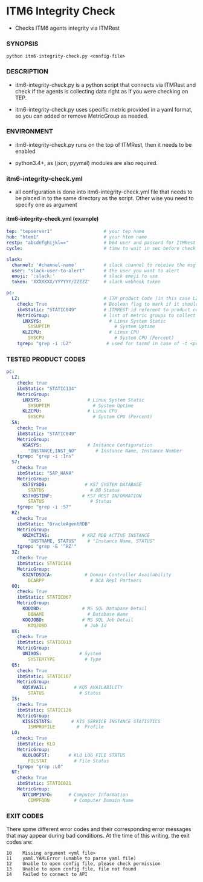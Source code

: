# ITM6 Integrity Check

- Checks ITM6 agents integrity via ITMRest

### SYNOPSIS

```shell
python itm6-integrity-check.py <config-file>
```

### DESCRIPTION

- itm6-integrity-check.py is a python script that connects via ITMRest and check if the agents is collecting data right as if you were checking on TEP.

- itm6-integrity-check.py uses specific metric provided in a yaml format, so you can added or remove MetricGroup as needed.

### ENVIRONMENT

- itm6-integrity-check.py runs on the top of ITMRest, then it needs to be enabled

- python3.4+, as (json, pyymal) modules are also required.


### itm6-integrity-check.yml

- all configuration is done into itm6-integrity-check.yml file that needs to be placed in to the same directory as the script. Other wise you need to specify one as argument

#### itm6-integrity-check.yml (example)

```yaml
tep: "tepserver1"                   # your tep name
hub: "htem1"                        # your htem name
restp: "abcdefghijkl=="             # b64 user and passord for ITMRest
cycle:                              # timw to wait in sec before check for next pc

slack:
  channel: '#channel-name'          # slack channel to receive the msg
  user: "slack-user-to-alert"       # the user you want to alert
  emoji: ':slack:'                  # slack emoji to use
  token: 'XXXXXXX/YYYYYY/ZZZZZ'     # slack webhook token

pc:
  LZ:                               # ITM product Code (in this case LZ)
    check: True                     # Boolean flag to mark if it should be processed or not (optional, defaults to False)
    ibmStatic: "STATIC049"          # ITMREST id referent to product code
    MetricGroup:                    # list of metric groups to collect from
      LNXSYS:                         # Linux System Static
        SYSUPTIM                        # System Uptime
      KLZCPU:                         # Linux CPU
        SYSCPU                          # System CPU (Percent)
    tgrep: "grep -i :LZ"             # used for tacmd in case of -t <pc> is not enough

```

### TESTED PRODUCT CODES

```yml
pc:
  LZ:
    check: true
    ibmStatic: "STATIC134"
    MetricGroup:
      LNXSYS:                 # Linux System Static
        SYSUPTIM                # System Uptime
      KLZCPU:                 # Linux CPU
        SYSCPU                  # System CPU (Percent)
  SA:
    check: True
    ibmStatic: "STATIC049"
    MetricGroup:
      KSASYS:                 # Instance Configuration
        "INSTANCE,INST_NO"       # Instance Name, Instance Number
    tgrep: "grep -i :Ins"
  S7:
    check: True
    ibmStatic: "SAP_HANA"
    MetricGroup:
      KS7SYSDB:              # KS7 SYSTEM DATABASE
        STATUS                 # DB Status
      KS7HOSTINF:           # KS7 HOST INFORMATION
        STATUS                 # Status
    tgrep: "grep -i :S7"
  RZ:
    check: True
    ibmStatic: "OracleAgentRDB"
    MetricGroup:
      KRZACTINS:            # KRZ RDB ACTIVE INSTANCE
        "INSTNAME, STATUS"    # "Instance Name, STATUS"
    tgrep: "grep -E '^RZ'"
  3Z:
    check: True
    ibmStatic: STATIC168
    MetricGroup:
      K3ZNTDSDCA:            # Domain Controller Availability
        DCARPP                 # DCA Repl Partners
  OQ:
    check: True
    ibmStatic: STATIC067
    MetricGroup:
      KOQDBD:               # MS SQL Database Detail
        DBNAME                # Database Name
      KOQJOBD:              # MS SQL Job Detail
        KOQJOBD              # Job Id
  UX:
    check: True
    ibmStatic: STATIC013
    MetricGroup:
      UNIXOS:              # System
        SYSTEMTYPE           # Type
  Q5:
    check: True
    ibmStatic: STATIC107
    MetricGroup:
      KQ5AVAIL:          # KQ5 AVAILABILITY
        STATUS             # Status
  IS:
    check: True
    ibmStatic: STATIC126
    MetricGroup:
      KISSISTATS:       # KIS SERVICE INSTANCE STATISTICS
        ISMPROFILE        #  Profile
  LO:
    check: True
    ibmStatic: KLO
    MetricGroup:
      KLOLOGFST:       # KLO LOG FILE STATUS
        FILSTAT          # File Status
    tgrep: "grep :LO"
  NT:
    check: True
    ibmStatic: STATIC021
    MetricGroup:
      NTCOMPINFO:      # Computer Information
        COMPFQDN         # Computer Domain Name
```


### EXIT CODES

There spme different error codes and their corresponding error messages that may appear during bad conditions. At the time  of  this  writing,  the exit codes are:

```
10    Missing argument <yml file>
11    yaml.YAMLError (unable to parse yaml file)
12    Unable to open config file, please check permission
13    Unable to open config file, file not found
14    Failed to connect to API
```

